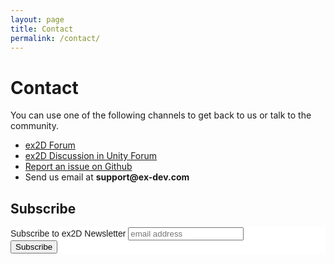 ```yaml
---
layout: page
title: Contact
permalink: /contact/
---
```


# Contact

You can use one of the following channels to get back to us or talk to the community.

- [ex2D Forum][1]
- [ex2D Discussion in Unity Forum][2]
- [Report an issue on Github][3]
- Send us email at __support@ex-dev.com__

[1]: http://forum.ex-dev.com/
[2]: http://forum.unity3d.com/threads/101811-ex2D-the-best-2D-sprite-solution-for-Unity-RELEASED
[3]: https://github.com/exdev/ex2d/issues 

## Subscribe
<!-- Begin MailChimp Signup Form -->
<link href="http://cdn-images.mailchimp.com/embedcode/slim-081711.css" rel="stylesheet" type="text/css">
<style type="text/css">
	#mc_embed_signup{background:#fff; clear:left; font:14px Helvetica,Arial,sans-serif; }
	/* Add your own MailChimp form style overrides in your site stylesheet or in this style block.
	   We recommend moving this block and the preceding CSS link to the HEAD of your HTML file. */
</style>
<div id="mc_embed_signup">
<form action="http://ex-dev.us4.list-manage.com/subscribe/post?u=d0edb18e0bbf650b20bdb1995&amp;id=108ff0b4d3" method="post" id="mc-embedded-subscribe-form" name="mc-embedded-subscribe-form" class="validate" target="_blank" novalidate>
	<label for="mce-EMAIL">Subscribe to ex2D Newsletter</label>
	<input type="email" value="" name="EMAIL" class="email" id="mce-EMAIL" placeholder="email address" required>
	<div class="clear"><input type="submit" value="Subscribe" name="subscribe" id="mc-embedded-subscribe" class="button"></div>
</form>
</div>

<!--End mc_embed_signup-->


